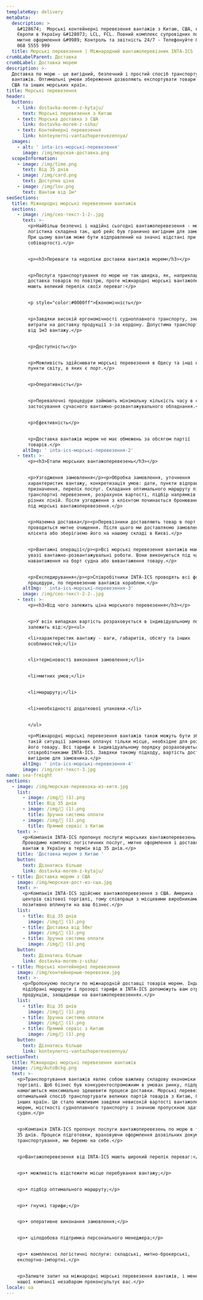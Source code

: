 ```yaml
---
templateKey: delivery
metaData:
  description: >
    &#128674;  Морські контейнерні перевезення вантажів з Китаю, США, країн
    Європи в Україну &#128073; LCL, FCL. Повний комплекс супровідних послуг,
    митне оформлення &#9989; Контроль та звітність 24/7 - Телефонуйте &#9742;
    068 5555 999
  title: Морські перевезення | Міжнародний вантажоперевізник INTA-ICS
crumbLabelParent: Доставка
crumbLabel: Доставка морем
description: >-
  Доставка по морю - це вигідний, безпечний і простий спосіб транспортування
  вантажів. Оптимальні умови збереження дозволяють експортувати товари з Китаю,
  США та інших морських країн.
title: Морські перевезення
header:
  buttons:
    - link: dostavka-morem-z-kytaju/
      text: Морські перевезення з Китаю
    - text: Морська доставка з США
      link: dostavka-morem-z-ssha/
    - text: Контейнерні перевезення
      link: konteynerni-vantazhoperevezennya/
  images:
    - alt: ' inta-ics-морські-перевезення'
      image: /img/морская-доставка.png
  scopeInformation:
    - image: /img/time.png
      text: Від 35 днів
    - image: /img/card.png
      text: Доступна ціна
    - image: /img/lov.png
      text: Вантаж від 1м³
seoSections:
  title: Міжнародні морські перевезення вантажів
  sections:
    - image: /img/сео-текст-1-2-.jpg
      text: >-
        <p>Найбільш безпечні і надійні сьогодні вантажоперевезення - морські. Їх
        логістика складена так, щоб рейс був гранично вигідним для замовників.
        При цьому вантаж може бути відправлений на значні відстані при невисокій
        собівартості.</p>


        <p><h3>Переваги та недоліки доставки вантажів морем</h3></p>


        <p>Послуга транспортування по морю не так швидка, як, наприклад,
        доставка товарів по повітрю, проте міжнародні морські вантажоперевезення
        мають великий перелік своїх переваг:</p>


        <p style="color:#0000ff">Економічність</p>


        <p>Завдяки високій ергономічності судноплавного транспорту, знижуються
        витрати на доставку продукції з-за кордону. Допустима транспортування
        від 1м3 вантажу.</p>


        <p>Доступність</p>


        <p>Можливість здійснювати морські перевезення в Одесу та інші населені
        пункти світу, в яких є порт.</p>


        <p>Оперативність</p>


        <p>Перевалочні процедури займають мінімальну кількість часу в силу
        застосування сучасного вантажно-розвантажувального обладнання.</p>


        <p>Ефективність</p>


        <p>Доставка вантажів морем не має обмежень за обсягом партії
        товарів.</p>
      altImg: ' inta-ics-морські-перевезення-2'
    - text: >-
        <p><h3>Етапи морських вантажоперевезень</h3></p>


        <p>Узгодження замовлення</p><p>Обробка замовлення, уточнення
        характеристик вантажу, конкретизація умов: дати, пункти відправлення та
        призначення, перелік послуг. Складання оптимального маршруту під морські
        транспортні перевезення, розрахунок вартості, підбір напрямків від
        різних ліній. Після узгодження з клієнтом починається бронювання судна
        під морські вантажоперевезення.</p>


        <p>Наземна доставка</p><p>Перевізники доставляють товар в порт Одеси,
        проводиться митне очищення. Після цього ми доставляємо замовлення
        клієнта або зберігаємо його на нашому складі в Києві.</p>


        <p>Вантажні операції</p><p>Всі морські перевезення вантажів мають на
        увазі вантажно-розвантажувальні роботи. Вони виконуються під час
        навантаження на борт судна або вивантаження товару.</p>


        <p>Експедирування</p><p>Співробітники INTA-ICS проводять всі формальні
        процедури, по перевезенню вантажів кораблем.</p>
      altImg: ' inta-ics-морські-перевезення-3'
      image: /img/сео-текст-2-2-.jpg
    - text: >-
        <p><h3>Від чого залежить ціна морського перевезення</h3></p>


        <p>У всіх випадках вартість розраховується в індивідуальному порядку і
        залежить від:</p><ul>

        <li>характеристик вантажу - ваги, габаритів, обсягу та інших
        особливостей;</li>


        <li>терміновості виконання замовлення;</li>


        <li>митних умов;</li>


        <li>маршруту;</li>


        <li>необхідності додаткової упаковки.</li>


        </ul>

        <p>Міжнародні морські перевезення вантажів також можуть бути збірними. У
        такій ситуації замовник оплачує тільки місце, необхідне для розміщення
        його товару. Всі тарифи в індивідуальному порядку розраховуються
        співробітниками INTA-ICS. Завдяки такому підходу, вартість доставки буде
        вигідною для замовника.</p>
      altImg: ' inta-ics-морські-перевезення-4'
      image: /img/сет-текст-3.jpg
name: sea-freight
sections:
  - image: /img/морская-перевозка-из-китя.jpg
    list:
      - image: /img/ (1).png
        title: Від 35 днів
      - image: /img/ (1).png
        title: Зручна система оплати
      - image: /img/ (1).png
        title: Прямий сервіс з Китаю
    text: >-
      <p>Компанія INTA-ICS пропонує послуги морських вантажоперевезень з Китаю.
      Проводимо комплекс логістичних послуг, митне оформлення і доставляємо
      вантаж в Україну в термін від 35 днів.</p>
    title: 'Доставка морем з Китаю '
    button:
      text: Дізнатись більше
      link: dostavka-morem-z-kytaju/
  - title: Доставка морем з США
    image: /img/морская-дост-из-сша.jpg
    text: >-
      <p>Компанія INTA-ICS здійснює вантажоперевезення з США. Америка - один з
      центрів світової торгівлі, тому співпраця з місцевими виробниками може
      позитивно вплинути на ваш бізнес.</p>
    list:
      - title: Від 35 днів
        image: /img/ (1).png
      - title: Доставка від 50кг
        image: /img/ (1).png
      - title: Зручна система оплати
        image: /img/ (1).png
    button:
      text: Дізнатись більше
      link: dostavka-morem-z-ssha/
  - title: Морські контейнерні перевезення
    image: /img/контейнерные-перевозки.jpg
    text: >-
      <p>Пропонуємо послуги по міжнародній доставці товарів морем. Індивідуально
      підібрані маршрути і прозорі тарифи в INTA-ICS допоможуть вам отримати
      продукцію, заощадивши на вантажоперевезеннях.</p>
    list:
      - title: Від 35 днів
        image: /img/ (1).png
      - title: Зручна система оплати
        image: /img/ (1).png
      - title: Прямий сервіс з Китаю
        image: /img/ (1).png
    button:
      text: Дізнатись більше
      link: konteynerni-vantazhoperevezennya/
sectionText:
  title: Міжнародні морські перевезення вантажів
  image: /img/AutoBckg.png
  text: >-
    <p>Транспортування вантажів являє собою важливу складову економіки і
    торгівлі. Щоб бізнес був конкурентоспроможним в умовах ринку, підприємці
    намагаються максимально здешевити процеси доставки. Морські перевезення
    оптимальний спосіб транспортувати великих партій товарів з Китаю, США та
    інших країн. Це стало можливим завдяки невисокій вартості вантажоперевезень
    морем, місткості судноплавного транспорту і значною пропускною здатністю
    суден.</p>


    <p>Компанія INTA-ICS пропонує послуги вантажоперевезень по морю в термін від
    35 днів. Процеси підготовки, враховуючи оформлення дозвільних документів і
    транспортування, ми беремо на себе.</p>


    <p>Вантажоперевезення від INTA-ICS мають широкий перелік переваг:</p>


    <p>• можливість відстежити місце перебування вантажу;</p>


    <p>• підбір оптимального маршруту;</p>


    <p>• гнучкі тарифи;</p>


    <p>• оперативне виконання замовлення;</p>


    <p>• цілодобова підтримка персонального менеджера;</p>


    <p>• комплексні логістичні послуги: складські, митно-брокерські,
    експортно-імпортні.</p>


    <p>Залиште запит на міжнародні морські перевезення вантажів, і менеджер
    нашої компанії незабаром проконсультує вас.</p>
locale: ua
---
```

